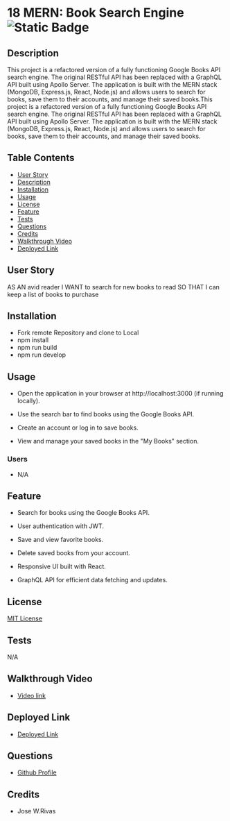 # 18 MERN: Book Search Engine![Static Badge](https://img.shields.io/badge/license-MIT-blue)

## Description 

This project is a refactored version of a fully functioning Google Books API search engine. The original RESTful API has been replaced with a GraphQL API built using Apollo Server. The application is built with the MERN stack (MongoDB, Express.js, React, Node.js) and allows users to search for books, save them to their accounts, and manage their saved books.This project is a refactored version of a fully functioning Google Books API search engine. The original RESTful API has been replaced with a GraphQL API built using Apollo Server. The application is built with the MERN stack (MongoDB, Express.js, React, Node.js) and allows users to search for books, save them to their accounts, and manage their saved books.


## Table Contents
- [User Story](#user-story)
- [Description](#description)
- [Installation](#installation)
- [Usage](#usage)
- [License](#license)
- [Feature](#feature)
- [Tests](#tests) 
- [Questions](#questions)
- [Credits](#credits)
- [Walkthrough Video](#walkthrough-video)
- [Deployed Link](#deployed-link)

## User Story 

AS AN avid reader
I WANT to search for new books to read
SO THAT I can keep a list of books to purchase

## Installation
- Fork remote Repository and clone to Local
- npm install
- npm run build
- npm run develop
 

## Usage
- Open the application in your browser at http://localhost:3000 (if running locally).

- Use the search bar to find books using the Google Books API.

- Create an account or log in to save books.

- View and manage your saved books in the "My Books" section.

### Users

- N/A
 
## Feature
- Search for books using the Google Books API.

- User authentication with JWT.

- Save and view favorite books.

- Delete saved books from your account.

- Responsive UI built with React.

- GraphQL API for efficient data fetching and updates.

## License
[MIT License](https://opensource.org/license/mit)

## Tests
N/A

## Walkthrough Video
- [Video link](N/A)

## Deployed Link
- [Deployed Link](https://egy-google.onrender.com)

## Questions
- [Github Profile](https://github.com/mwahba624/EGY-Google)

## Credits
- Jose W.Rivas

